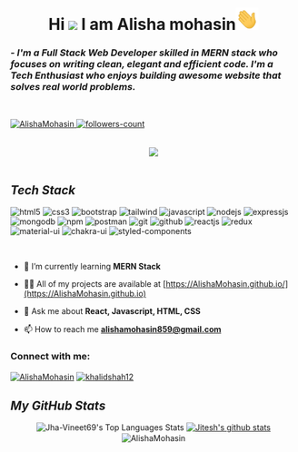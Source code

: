 




<h1 align="Center">  Hi  <img src="https://media.giphy.com/media/WUlplcMpOCEmTGBtBW/giphy.gif" width="40px"> I am Alisha mohasin<img src="https://raw.githubusercontent.com/ABSphreak/ABSphreak/master/gifs/Hi.gif" width="40px" /> </h1>




<!----------------------------------- Heading Section ------------------------------------>

   
   



<!----------------------------------- About Section ------------------------------------>

<h3>
    <i>- I'm a Full Stack Web Developer skilled in MERN stack who focuses on writing clean, elegant and efficient code. I'm a Tech Enthusiast who enjoys building awesome website that solves real world problems.</i>
</h3>


<br>


<!----------------------------------- Profile View Section ------------------------------------>

<p align="left">
    <a href="https://github.com/AlishaMohasin">
        <img src="https://komarev.com/ghpvc/?username=AlishaMohasin&label=Profile%20views&color=0e75b6&style=flat" alt="AlishaMohasin" />
    </a>
    <a href="hhttps://github.com/AlishaMohasin">
        <img src="https://img.shields.io/github/followers/AlishaMohasin?label=Followers&style=social" alt="followers-count">
    </a>
</p>
<br>
<!-- --------------------------------------------------------------------------------------- -->
<div align="center">
<img width="55%"  , align= "center"  src="https://camo.githubusercontent.com/0c9837fb47204ad3cdcbe3da75414266a19d007721862591c91034559ff6815b/68747470733a2f2f7265732e636c6f7564696e6172792e636f6d2f70726163746963616c6465762f696d6167652f66657463682f732d2d4f307531624e48732d2d2f635f6c696d6974253243665f6175746f253243666c5f70726f6772657373697665253243715f3636253243775f3838302f68747470733a2f2f6d69726f2e6d656469756d2e636f6d2f6d61782f313430302f302532415058663567653751434e3947615f434c2e676966"/>
</div>
<br>


<!----------------------------------- Tech Stack Section ------------------------------------>

<h2><i>Tech Stack</i></h2>

<p>
    <img src="https://img.shields.io/badge/HTML5-E34F26?style=for-the-badge&logo=html5&logoColor=white" alt="html5" />
    <img src="https://img.shields.io/badge/CSS3-1572B6?style=for-the-badge&logo=css3&logoColor=white" alt="css3" />
    <img src="https://img.shields.io/badge/Bootstrap-563D7C?style=for-the-badge&logo=bootstrap&logoColor=white" alt="bootstrap" />
    <img src="https://img.shields.io/badge/Tailwind_CSS-38B2AC?style=for-the-badge&logo=tailwind-css&logoColor=white" alt="tailwind" />
    <img src="https://img.shields.io/badge/JavaScript-323330?style=for-the-badge&logo=javascript&logoColor=F7DF1E" alt="javascript" />
    <img src="https://img.shields.io/badge/Node.js-339933?style=for-the-badge&logo=nodedotjs&logoColor=white" alt="nodejs" />
    <img src="https://img.shields.io/badge/Express.js-000000?style=for-the-badge&logo=express&logoColor=white" alt="expressjs" />
    <img src="https://img.shields.io/badge/MongoDB-4EA94B?style=for-the-badge&logo=mongodb&logoColor=white" alt="mongodb" />
    <img src="https://img.shields.io/badge/npm-CB3837?style=for-the-badge&logo=npm&logoColor=white" alt="npm" />
    <img src="https://img.shields.io/badge/Postman-FF6C37?style=for-the-badge&logo=Postman&logoColor=white" alt="postman" />
    <img src="https://img.shields.io/badge/Git-f44d27?style=for-the-badge&logo=git&logoColor=white" alt="git" />
    <img src="https://img.shields.io/badge/GitHub-100000?style=for-the-badge&logo=github&logoColor=white" alt="github" />
    <img src="https://img.shields.io/badge/React-20232A?style=for-the-badge&logo=react&logoColor=61DAFB" alt="reactjs" />
    <img src="https://img.shields.io/badge/Redux-593D88?style=for-the-badge&logo=redux&logoColor=white" alt="redux" />
    <img src="https://img.shields.io/badge/Material%20UI-007FFF?style=for-the-badge&logo=mui&logoColor=white" alt="material-ui" />
    <img src="https://img.shields.io/badge/Chakra%20UI-3bc7bd?style=for-the-badge&logo=chakraui&logoColor=white" alt="chakra-ui" />
    <img src="https://img.shields.io/badge/styled--components-DB7093?style=for-the-badge&logo=styled-components&logoColor=white" alt="styled-components" />
</p>
<br>






- 🌱 I’m currently learning **MERN Stack**

- 👨‍💻 All of my projects are available at [https://AlishaMohasin.github.io/](https://AlishaMohasin.github.io)

- 💬 Ask me about **React, Javascript, HTML, CSS**

- 📫 How to reach me **alishamohasin859@gmail.com**

<h3 align="left">Connect with me:</h3>
<p align="left">

<a href="https://www.linkedin.com/in/alishamohasin/" target="blank"><img align="center" src="https://raw.githubusercontent.com/rahuldkjain/github-profile-readme-generator/master/src/images/icons/Social/linked-in-alt.svg" alt="AlishaMohasin" height="30" width="40" /></a>
<a href="https://codesandbox.com/AlishaMohasin" target="blank"><img align="center" src="https://raw.githubusercontent.com/rahuldkjain/github-profile-readme-generator/master/src/images/icons/Social/codesandbox.svg" alt="khalidshah12" height="30" width="40" /></a>
</p>




<!----------------------------------- GitHub Stats Section ------------------------------------>




 
  <h2><i>My GitHub Stats</i></h2>
 
<p display="flex" align="center">
<img alt="Jha-Vineet69's Top Languages Stats"  src="https://github-readme-stats.vercel.app/api/top-langs/?username=AlishaMohasin&hide=smalltalk&theme=algolia&layout=compact" width="400" />



  <a href="https://github.com/AlishaMohasin?tab=repositories">
    <img width="400" height="auto"  alt="Jitesh's github stats" 
         src="https://github-readme-stats.vercel.app/api?username=AlishaMohasin&show_icons=true&theme=algolia&count_private=true" />
  </a>
  
  <img align="center" src="https://github-readme-streak-stats.herokuapp.com/?user=AlishaMohasin&hide=smalltalk&theme=algolia&layout=compact" alt="AlishaMohasin" />
</p>








